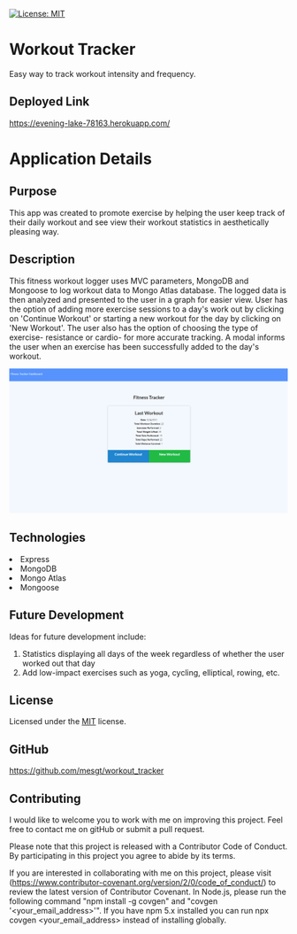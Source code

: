 [![License: MIT](https://img.shields.io/badge/License-MIT-yellow.svg)](https://opensource.org/licenses/MIT)

# Workout Tracker

Easy way to track workout intensity and frequency.

## Deployed Link
https://evening-lake-78163.herokuapp.com/ 


# Application Details

## Purpose

This app was created to promote exercise by helping the user keep track of their daily workout and see view their workout statistics in aesthetically pleasing way.

## Description

This fitness workout logger uses MVC parameters, MongoDB and Mongoose to log workout data to Mongo Atlas database. The logged data is then analyzed and presented to the user in a graph for easier view. User has the option of adding  more exercise sessions to a day's work out by clicking on 'Continue Workout' or starting a new workout for the day by clicking on 'New Workout'. The user also has the option of choosing the type of exercise- resistance or cardio- for more accurate tracking. A modal informs the user when an exercise has been successfully added to the day's workout.   

![Demo](./public/images/Workout_Tracker.gif)


## Technologies

<li>Express</li>
<li>MongoDB</li>
<li>Mongo Atlas</li>
<li>Mongoose</li>


## Future Development

Ideas for future development include:
1. Statistics displaying all days of the week regardless of whether the user worked out that day
2. Add low-impact exercises such as yoga, cycling, elliptical, rowing, etc. 


## License

Licensed under the [MIT](https://opensource.org/licenses/MIT) license.

## GitHub

https://github.com/mesgt/workout_tracker 


## Contributing

I would like to welcome you to work with me on improving this project. Feel free to contact me on gitHub or submit a pull request.

Please note that this project is released with a Contributor Code of Conduct. 
By participating in this project you agree to abide by its terms. 

If you are interested in collaborating with me on this project, please visit (https://www.contributor-covenant.org/version/2/0/code_of_conduct/) to review the latest version of Contributor Covenant. In Node.js, please run the following command "npm install -g covgen" and "covgen '<your_email_address>'". If you have npm 5.x installed you can run npx covgen <your_email_address> instead of installing globally.